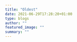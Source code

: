 ```yaml
---
title: "Oldest"
date: 2021-06-29T17:28:20+01:00
type: blogs
author: ""
featured_image: ""
summary: ""
---
```

